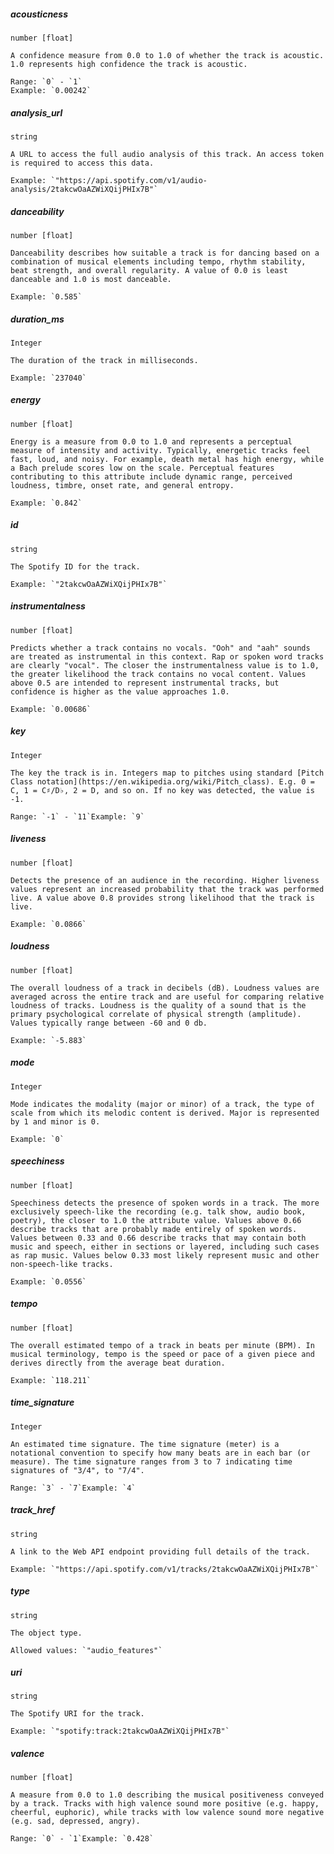 ##### acousticness 
`number [float]`

	A confidence measure from 0.0 to 1.0 of whether the track is acoustic. 1.0 represents high confidence the track is acoustic.
	
	Range: `0` - `1`
	Example: `0.00242`
    
##### analysis_url
`string`
    
    A URL to access the full audio analysis of this track. An access token is required to access this data.
    
    Example: `"https://api.spotify.com/v1/audio-analysis/2takcwOaAZWiXQijPHIx7B"`
    
##### danceability
`number [float]`
    
    Danceability describes how suitable a track is for dancing based on a combination of musical elements including tempo, rhythm stability, beat strength, and overall regularity. A value of 0.0 is least danceable and 1.0 is most danceable.
    
    Example: `0.585`
    
    
##### duration_ms
`Integer`
    
    The duration of the track in milliseconds.
    
    Example: `237040`
    
##### energy
`number [float]`
    
    Energy is a measure from 0.0 to 1.0 and represents a perceptual measure of intensity and activity. Typically, energetic tracks feel fast, loud, and noisy. For example, death metal has high energy, while a Bach prelude scores low on the scale. Perceptual features contributing to this attribute include dynamic range, perceived loudness, timbre, onset rate, and general entropy.
    
    Example: `0.842`
    
##### id
`string`
    
    The Spotify ID for the track.
    
    Example: `"2takcwOaAZWiXQijPHIx7B"`
    
##### instrumentalness
`number [float]`
    
    Predicts whether a track contains no vocals. "Ooh" and "aah" sounds are treated as instrumental in this context. Rap or spoken word tracks are clearly "vocal". The closer the instrumentalness value is to 1.0, the greater likelihood the track contains no vocal content. Values above 0.5 are intended to represent instrumental tracks, but confidence is higher as the value approaches 1.0.
    
    Example: `0.00686`
    
##### key
`Integer`
    
    The key the track is in. Integers map to pitches using standard [Pitch Class notation](https://en.wikipedia.org/wiki/Pitch_class). E.g. 0 = C, 1 = C♯/D♭, 2 = D, and so on. If no key was detected, the value is -1.
    
    Range: `-1` - `11`Example: `9`
    
##### liveness
`number [float]`
    
    Detects the presence of an audience in the recording. Higher liveness values represent an increased probability that the track was performed live. A value above 0.8 provides strong likelihood that the track is live.
    
    Example: `0.0866`
    
##### loudness
`number [float]`
    
    The overall loudness of a track in decibels (dB). Loudness values are averaged across the entire track and are useful for comparing relative loudness of tracks. Loudness is the quality of a sound that is the primary psychological correlate of physical strength (amplitude). Values typically range between -60 and 0 db.
    
    Example: `-5.883`
    
##### mode
 `Integer`
    
    Mode indicates the modality (major or minor) of a track, the type of scale from which its melodic content is derived. Major is represented by 1 and minor is 0.
    
    Example: `0`
    
##### speechiness
`number [float]`
    
    Speechiness detects the presence of spoken words in a track. The more exclusively speech-like the recording (e.g. talk show, audio book, poetry), the closer to 1.0 the attribute value. Values above 0.66 describe tracks that are probably made entirely of spoken words. Values between 0.33 and 0.66 describe tracks that may contain both music and speech, either in sections or layered, including such cases as rap music. Values below 0.33 most likely represent music and other non-speech-like tracks.
    
    Example: `0.0556`
    
##### tempo
`number [float]`
    
    The overall estimated tempo of a track in beats per minute (BPM). In musical terminology, tempo is the speed or pace of a given piece and derives directly from the average beat duration.
    
    Example: `118.211`
    
##### time_signature
 `Integer`
    
    An estimated time signature. The time signature (meter) is a notational convention to specify how many beats are in each bar (or measure). The time signature ranges from 3 to 7 indicating time signatures of "3/4", to "7/4".
    
    Range: `3` - `7`Example: `4`
    
##### track_href
  `string`
    
    A link to the Web API endpoint providing full details of the track.
    
    Example: `"https://api.spotify.com/v1/tracks/2takcwOaAZWiXQijPHIx7B"`
    
##### type
`string`
    
    The object type.
    
    Allowed values: `"audio_features"`
    
##### uri
`string`
    
    The Spotify URI for the track.
    
    Example: `"spotify:track:2takcwOaAZWiXQijPHIx7B"`
    
##### valence
`number [float]`
    
    A measure from 0.0 to 1.0 describing the musical positiveness conveyed by a track. Tracks with high valence sound more positive (e.g. happy, cheerful, euphoric), while tracks with low valence sound more negative (e.g. sad, depressed, angry).
    
    Range: `0` - `1`Example: `0.428`